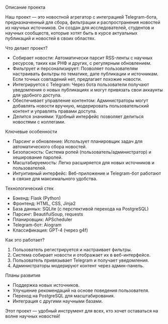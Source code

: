 Описание проекта

Наш проект — это новостной агрегатор с интеграцией Telegram-бота, предназначенный для сбора, фильтрации и распространения новостей из научных источников. Он создан для исследователей, студентов и научных сообществ, которые хотят быть в курсе актуальных публикаций и новостей в своих областях.

Что делает проект?

- Собирает новости: Автоматически парсит RSS-ленты с научных ресурсов, таких как РНФ и других, с регулярным обновлением.
- Фильтрует и персонализирует: Позволяет пользователям настраивать фильтры по тематике, дате публикации и источникам. Если точных совпадений нет, предлагает похожие новости.
- Интегрируется с Telegram: Через бота пользователи получают уведомления о новых публикациях и могут привязать свои аккаунты для удобного доступа.
- Обеспечивает управление контентом: Администраторы могут добавлять новости вручную, модерировать пользовательский контент и управлять правами доступа.
- Делится знаниями: Удобный интерфейс позволяет делиться новостями с коллегами.

Ключевые особенности

- Парсинг и обновление: Использует планировщик задач для автоматического сбора новостей.
- Безопасность: Система ролей (пользователь/администратор) и хеширование паролей.
- Масштабируемость: Легко расширяется для новых источников и пользователей.
- Интуитивный интерфейс: Веб-приложение и Telegram-бот работают в связке для максимального удобства.

Технологический стек

- Бэкенд: Flask (Python)
- Фронтенд: HTML, CSS, Jinja2
- База данных: SQLite (с перспективой перехода на PostgreSQL)
- Парсинг: BeautifulSoup, requests
- Планировщик: APScheduler
- Telegram-бот: Aiogram
- Классификация: GPT-4 (через g4f)

Как это работает?

1. Пользователь регистрируется и настраивает фильтры.
2. Система собирает новости и отображает их в веб-интерфейсе.
3. Пользователь привязывает Telegram и получает уведомления.
4. Администраторы модерируют контент через админ-панель.

Планы развития

- Поддержка новых источников.
- Улучшение рекомендаций на основе поведения пользователя.
- Переход на PostgreSQL для масштабирования.
- Интеграция с другими научными базами.

Этот проект — удобный инструмент для всех, кто хочет оставаться на волне научных новостей!